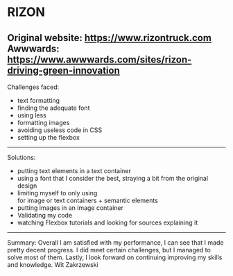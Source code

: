 # RIZON
Original website: https://www.rizontruck.com
Awwwards: https://www.awwwards.com/sites/rizon-driving-green-innovation
-----------------------------------------------------
Challenges faced:
- text formatting
- finding the adequate font
- using less <div>
- formatting images
- avoiding useless code in CSS
- setting up the flexbox
-----------------------------------------------------
Solutions: 
- putting text elements in a text container
- using a font that I consider the best, straying a bit from the original design
- limiting myself to only using <div> for image or text containers + semantic elements
- putting images in an image container
- Validating my code
- watching Flexbox tutorials and looking for sources explaining it
-----------------------------------------------------
Summary:
Overall I am satisfied with my performance, I can see that I made pretty decent progress. I did meet certain challenges, but I managed to solve most of them. Lastly, I look forward on continuing improving my skills and knowledge.
Wit Zakrzewski
